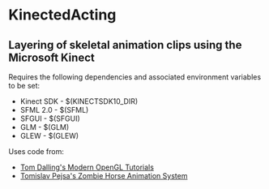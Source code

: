 KinectedActing 
==============

Layering of skeletal animation clips using the Microsoft Kinect
---------------------------------------------------------------

Requires the following dependencies and associated environment variables to be set:
<ul>
	<li>Kinect SDK - $(KINECTSDK10_DIR)</li> 
	<li>SFML 2.0   - $(SFML)</li> 
	<li>SFGUI      - $(SFGUI)</li> 
	<li>GLM        - $(GLM)</li> 
	<li>GLEW       - $(GLEW)</li>
</ul>

Uses code from:
<ul>
	<li><a href="http://tomdalling.com/">Tom Dalling's Modern OpenGL Tutorials</a></li>
	<li><a href="https://github.com/tpejsa/ZombieHorse">Tomislav Pejsa's Zombie Horse Animation System</a></li>
</ul>
